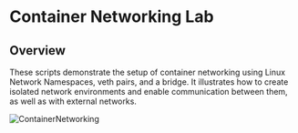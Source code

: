# Container Networking Lab
## Overview
These scripts demonstrate the setup of container networking using Linux Network Namespaces, veth pairs, and a bridge. It illustrates how to create isolated network environments and enable communication between them, as well as with external networks.

![ContainerNetworking](https://github.com/taqiyeddinedj/ContainerNetworking/assets/112349513/63c7c744-f0ff-49ee-8e97-a0e030139097)
